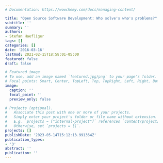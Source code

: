 ```yaml
---
# Documentation: https://wowchemy.com/docs/managing-content/

title: "Open Source Software Development: Who solve's who's problems?"
subtitle: ''
summary: ''
authors:
- Stefan Haefliger
tags: []
categories: []
date: '2016-03-16'
lastmod: 2021-02-15T18:58:01-05:00
featured: false
draft: false

# Featured image
# To use, add an image named `featured.jpg/png` to your page's folder.
# Focal points: Smart, Center, TopLeft, Top, TopRight, Left, Right, BottomLeft, Bottom, BottomRight.
image:
  caption: ''
  focal_point: ''
  preview_only: false

# Projects (optional).
#   Associate this post with one or more of your projects.
#   Simply enter your project's folder or file name without extension.
#   E.g. `projects = ["internal-project"]` references `content/project/deep-learning/index.md`.
#   Otherwise, set `projects = []`.
projects: []
publishDate: '2023-05-14T15:12:13.991364Z'
publication_types:
- '3'
abstract: ''
publication: ''
---
```

